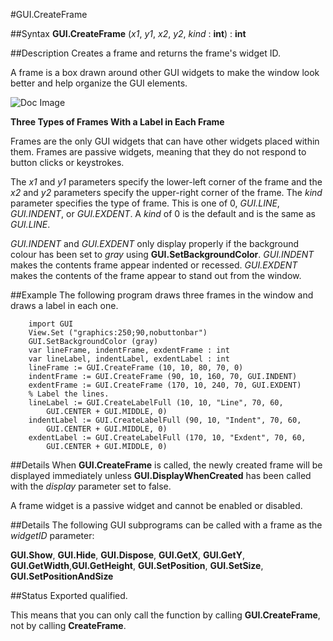
#GUI.CreateFrame

##Syntax
**GUI.CreateFrame** (_x1_, _y1_, _x2_, _y2_, _kind_ : **int**) : **int**


##Description
Creates a frame and returns the frame's widget ID.

A frame is a box drawn around other GUI widgets to make the window look better and help organize the GUI elements.



![Doc Image](gui_createframe01.gif)

**Three Types of Frames With a Label in Each Frame**

Frames are the only GUI widgets that can have other widgets placed within them. Frames are passive widgets, meaning that they do not respond to button clicks or keystrokes.

The _x1_ and _y1_ parameters specify the lower-left corner of the frame and the _x2_ and _y2_ parameters specify the upper-right corner of the frame. The _kind_ parameter specifies the type of frame. This is one of 0, _GUI.LINE_, _GUI.INDENT_, or _GUI.EXDENT_. A _kind_ of 0 is the default and is the same as _GUI.LINE_. 

_GUI.INDENT_ and _GUI.EXDENT_ only display properly if the background colour has been set to _gray_ using **GUI.SetBackgroundColor**. _GUI.INDENT_ makes the contents frame appear indented or recessed. _GUI.EXDENT_ makes the contents of the frame appear to stand out from the window.


##Example
The following program draws three frames in the window and draws a label in each one.



        import GUI 
        View.Set ("graphics:250;90,nobuttonbar") 
        GUI.SetBackgroundColor (gray)
        var lineFrame, indentFrame, exdentFrame : int
        var lineLabel, indentLabel, exdentLabel : int
        lineFrame := GUI.CreateFrame (10, 10, 80, 70, 0) 
        indentFrame := GUI.CreateFrame (90, 10, 160, 70, GUI.INDENT) 
        exdentFrame := GUI.CreateFrame (170, 10, 240, 70, GUI.EXDENT)
		% Label the lines.
        lineLabel := GUI.CreateLabelFull (10, 10, "Line", 70, 60,
            GUI.CENTER + GUI.MIDDLE, 0)
        indentLabel := GUI.CreateLabelFull (90, 10, "Indent", 70, 60, 
            GUI.CENTER + GUI.MIDDLE, 0)
        exdentLabel := GUI.CreateLabelFull (170, 10, "Exdent", 70, 60, 
            GUI.CENTER + GUI.MIDDLE, 0)
##Details
When **GUI.CreateFrame** is called, the newly created frame will be displayed immediately unless **GUI.DisplayWhenCreated** has been called with the _display_ parameter set to false. 

A frame widget is a passive widget and cannot be enabled or disabled.


##Details
The following GUI subprograms can be called with a frame as the _widgetID_ parameter:


**GUI.Show**, **GUI.Hide**, **GUI.Dispose**, **GUI.GetX**, **GUI.GetY**, **GUI.GetWidth**,**GUI.GetHeight**, **GUI.SetPosition**, **GUI.SetSize**, **GUI.SetPositionAndSize**



##Status
Exported qualified.

This means that you can only call the function by calling **GUI.CreateFrame**, not by calling **CreateFrame**.

